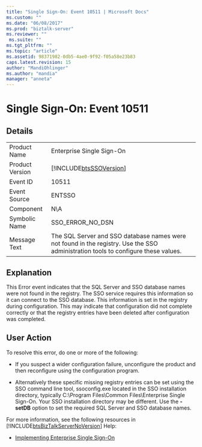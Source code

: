 ```yaml
---
title: "Single Sign-On: Event 10511 | Microsoft Docs"
ms.custom: ""
ms.date: "06/08/2017"
ms.prod: "biztalk-server"
ms.reviewer: ""
 ms.suite: ""
ms.tgt_pltfrm: ""
ms.topic: "article"
ms.assetid: 98371982-0db5-4ae0-9f92-f05a58e23b83
caps.latest.revision: 15
author: "MandiOhlinger"
ms.author: "mandia"
manager: "anneta"
---
```

# Single Sign-On: Event 10511
## Details  
  
|||  
|-|-|  
|Product Name|Enterprise Single Sign-On|  
|Product Version|[!INCLUDE[btsSSOVersion](../includes/btsssoversion-md.md)]|  
|Event ID|10511|  
|Event Source|ENTSSO|  
|Component|N\A|  
|Symbolic Name|SSO_ERROR_NO_DSN|  
|Message Text|The SQL Server and SSO database names were not found in the registry. Use the SSO administration tools to configure these values.|  
  
## Explanation  
 This Error event indicates that the SQL Server and SSO database names were not found in the registry. The SSO service requires this information so it can connect to the SSO database. This information is set in the registry during configuration. This may indicate that configuration did not complete correctly or that the registry entries have been deleted after configuration was completed.  
  
## User Action  
 To resolve this error, do one or more of the following:  
  
-   If you suspect a wider configuration failure, unconfigure the product and then reconfigure using the configuration program.  
  
-   Alternatively these specific missing registry entries can be set using the SSO command line tool, ssoconfig.exe located in the SSO installation directory, typically C:\Program Files\Common Files\Enterprise Single Sign-On. Your SSO installation directory may be different. Use the **-setDB** option to set the required SQL Server and SSO database names.  
  
 For more information, see the following resources in [!INCLUDE[btsBizTalkServerNoVersion](../includes/btsbiztalkservernoversion-md.md)] Help:  
  
-   [Implementing Enterprise Single Sign-On](../core/implementing-enterprise-single-sign-on.md)